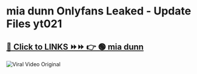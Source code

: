 
 # mia dunn Onlyfans Leaked - Update Files yt021

## <h2><a href="https://clipsfans.com/mia_dunn&ref=git">🔗 Click to LINKS ⏩⏩ 👉 🟢 mia dunn </a></h2>

<a href="https://clipsfans.com/mia_dunn&ref=git" rel="nofollow" data-target="animated-image.originalLink"><img src="https://i.ibb.co.com/xMMVF88/686577567.gif" alt="Viral Video Original" style="max-width: 100%; display: inline-block;" data-target="animated-image.originalImage"></a>

